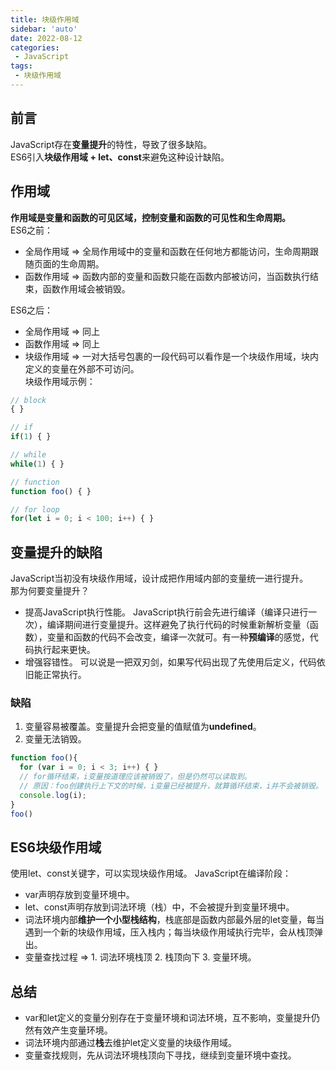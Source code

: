 ```yaml
---
title: 块级作用域
sidebar: 'auto'
date: 2022-08-12
categories:
 - JavaScript
tags:
 - 块级作用域
---
```


## 前言
JavaScript存在**变量提升**的特性，导致了很多缺陷。<br/>
ES6引入**块级作用域 + let、const**来避免这种设计缺陷。

## 作用域
**作用域是变量和函数的可见区域，控制变量和函数的可见性和生命周期。**<br/>
ES6之前：
* 全局作用域 => 全局作用域中的变量和函数在任何地方都能访问，生命周期跟随页面的生命周期。
* 函数作用域 => 函数内部的变量和函数只能在函数内部被访问，当函数执行结束，函数作用域会被销毁。<br/>

ES6之后：
* 全局作用域 => 同上
* 函数作用域 => 同上
* 块级作用域 => 一对大括号包裹的一段代码可以看作是一个块级作用域，块内定义的变量在外部不可访问。<br/>
块级作用域示例：
```js
// block
{ }

// if
if(1) { }

// while
while(1) { }

// function
function foo() { }

// for loop
for(let i = 0; i < 100; i++) { }
```

## 变量提升的缺陷
JavaScript当初没有块级作用域，设计成把作用域内部的变量统一进行提升。<br/>
那为何要变量提升？
* 提高JavaScript执行性能。
  JavaScript执行前会先进行编译（编译只进行一次），编译期间进行变量提升。这样避免了执行代码的时候重新解析变量（函数），变量和函数的代码不会改变，编译一次就可。有一种**预编译**的感觉，代码执行起来更快。
* 增强容错性。
  可以说是一把双刃剑，如果写代码出现了先使用后定义，代码依旧能正常执行。
### 缺陷
1. 变量容易被覆盖。变量提升会把变量的值赋值为**undefined**。
2. 变量无法销毁。
```js
function foo(){
  for (var i = 0; i < 3; i++) { }
  // for循环结束，i变量按道理应该被销毁了，但是仍然可以读取到。
  // 原因：foo创建执行上下文的时候，i变量已经被提升，就算循环结束，i并不会被销毁。
  console.log(i); 
}
foo()
```
## ES6块级作用域
使用let、const关键字，可以实现块级作用域。
JavaScript在编译阶段：
* var声明存放到变量环境中。
* let、const声明存放到词法环境（栈）中，不会被提升到变量环境中。
* 词法环境内部**维护一个小型栈结构**，栈底部是函数内部最外层的let变量，每当遇到一个新的块级作用域，压入栈内；每当块级作用域执行完毕，会从栈顶弹出。
* 变量查找过程 => 1. 词法环境栈顶 2. 栈顶向下 3. 变量环境。

## 总结
* var和let定义的变量分别存在于变量环境和词法环境，互不影响，变量提升仍然有效产生变量环境。
* 词法环境内部通过**栈**去维护let定义变量的块级作用域。
* 变量查找规则，先从词法环境栈顶向下寻找，继续到变量环境中查找。